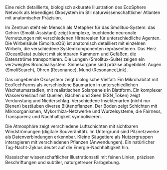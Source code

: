 Eine reich detaillierte, biologisch akkurate Illustration des EcoSphere Network als lebendiges Ökosystem im Stil naturwissenschaftlicher Atlanten mit anatomischer Präzision. 

Im Zentrum steht ein Mensch als Metapher für das Smolitux-System: das Gehirn (Smolit-Assistant) zeigt komplexe, leuchtende neuronale Vernetzungen mit verschiedenen Hirnarealen für unterschiedliche Agenten. Die Wirbelsäule (SmolituxOS) ist anatomisch detailliert mit einzelnen Wirbeln, die verschiedene Systemkomponenten repräsentieren. Das Herz (OceanData) pulsiert mit sichtbaren Kammern und Gefäßen, die Datenströme transportieren. Die Lungen (Smolitux-Suite) zeigen ein verzweigtes Bronchialsystem. Sinnesorgane sind präzise abgebildet: Augen (SmoliSearch), Ohren (Resonance), Mund (ResonanceLink).

Das umgebende Ökosystem zeigt biologische Vielfalt: Ein Mikrohabitat mit EcoTechFarms als verschiedene Baumarten in unterschiedlichen Wachstumsstadien, mit realistischen Solarpanels in Blattform. Ein komplexer Wasserkreislauf mit Quellen, Bächen und Seen (ESN_Token) zeigt Verdunstung und Niederschlag. Verschiedene Insektenarten (nicht nur Bienen) bestäuben diverse Blütenpflanzen. Der Boden zeigt Schichten mit Mikroorganismen, Mykorrhiza-Netzwerke und Wurzelsysteme, die Fairness, Transparenz und Nachhaltigkeit symbolisieren.

Die Atmosphäre zeigt verschiedene Luftschichten mit sichtbaren Windströmungen (digitale Souveränität). Im Untergrund sind Pilznetzwerke als Datenverbindungen erkennbar. Kleine Säugetiere als Nutzergruppen interagieren mit verschiedenen Pflanzen (Anwendungen). Ein natürlicher Tag-Nacht-Zyklus deutet auf die Energie-Nachhaltigkeit hin.

Klassischer wissenschaftlicher Illustrationsstil mit feinen Linien, präzisen Beschriftungen und subtiler, naturgetreuer Farbgebung.
